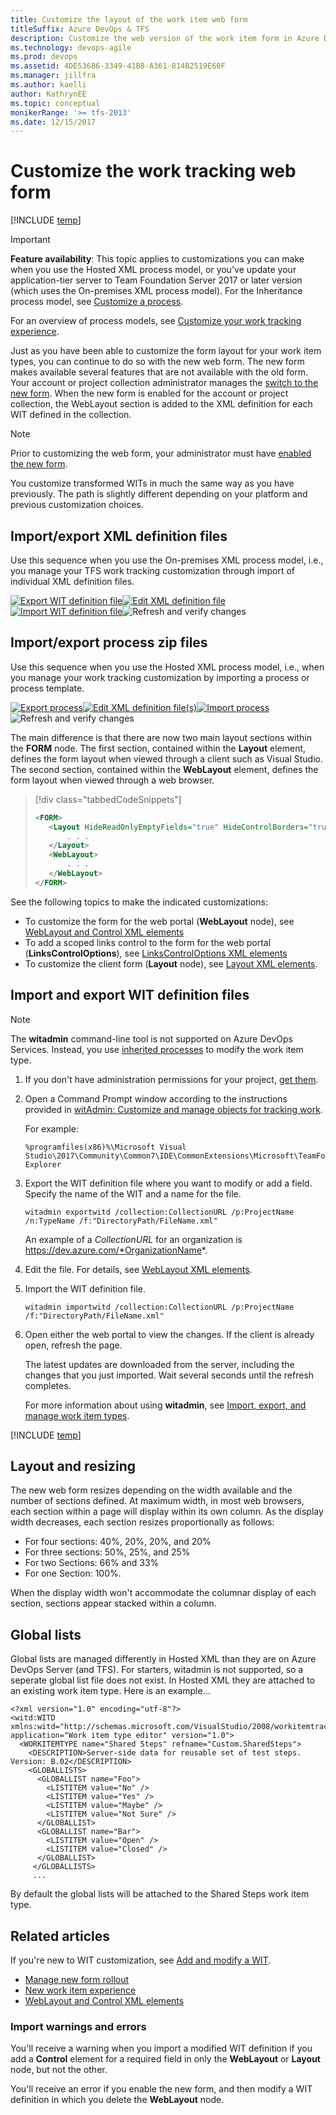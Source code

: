 ```yaml
---
title: Customize the layout of the work item web form
titleSuffix: Azure DevOps & TFS
description: Customize the web version of the work item form in Azure DevOps Services & Team Foundation Server    
ms.technology: devops-agile
ms.prod: devops
ms.assetid: 4DE53686-3349-41B8-A361-814B2519E60F
ms.manager: jillfra
ms.author: kaelli
author: KathrynEE
ms.topic: conceptual
monikerRange: '>= tfs-2013'
ms.date: 12/15/2017  
---
```


# Customize the work tracking web form  

[!INCLUDE [temp](../_shared/dev15-and-ts-version-header.md)]  


> [!IMPORTANT]  
> **Feature availability**: This topic applies to customizations you can make when you use the Hosted XML process model, or you've update your application-tier server to Team Foundation Server 2017 or later version (which uses the On-premises XML process model). For the Inheritance process model, see [Customize a process](../organizations/settings/work/customize-process.md). 
>
>For an overview of process models, see [Customize your work tracking experience](customize-work.md). 

Just as you have been able to customize the form layout for your work item types, you can continue to do so with the new web form. The new form makes available several features that are not available with the old form.  Your account or project collection administrator manages the [switch to the new form](manage-new-form-rollout.md). When the new form is enabled for the account or project collection, the WebLayout section is added to the XML definition for each WIT defined in the collection.  
 

> [!NOTE]    
> Prior to customizing the web form, your administrator must have [enabled the new form](manage-new-form-rollout.md). 

You customize transformed WITs in much the same way as you have previously.  The path is slightly different depending on your platform and previous customization choices. 


## Import/export XML definition files 

Use this sequence when you use the On-premises XML process model, i.e., you manage your TFS work tracking customization  through import of individual XML definition files. 

[![Export WIT definition file](_img/cust-wit-form-export-def-file.png)](#witadmin)[![Edit XML definition file](_img/cust-wit-form-edit-def-file.png)](xml/weblayout-xml-elements.md)[![Import WIT definition file](_img/cust-wit-form-import-def-file.png)](#witadmin)![Refresh and verify changes](_img/cust-wit-form-refresh-verify.png)  


## Import/export process zip files 
Use this sequence when you use the Hosted XML process model, i.e., when you manage your work tracking customization by importing a process or process template. 

[![Export process](_img/cust-wit-form-export-process.png)](../organizations/settings/work/import-process/import-process.md#export-process)[![Edit XML definition file(s)](_img/cust-wit-form-edit-def-file.png)](xml/weblayout-xml-elements.md)[![Import process](_img/cust-wit-form-import-process.png)](../organizations/settings/work/import-process/import-process.md)![Refresh and verify changes](_img/cust-wit-form-refresh-verify.png)  


The main difference is that there are now two main layout sections within the **FORM** node. The first section, contained within the **Layout** element, defines the form layout when viewed through a client such as Visual Studio. The second section, contained within the **WebLayout** element, defines the form layout when viewed through a web browser. 

> [!div class="tabbedCodeSnippets"]
> ```XML
> <FORM>
>    <Layout HideReadOnlyEmptyFields="true" HideControlBorders="true">
>        . . .  
>    </Layout>
>    <WebLayout>
>        . . .  
>    </WebLayout>
> </FORM>
> ```

See the following topics to make the indicated customizations: 
 
- To customize the form for the web portal (**WebLayout** node), see [WebLayout and Control XML elements](xml/weblayout-xml-elements.md)
- To add a scoped links control to the form for the web portal (**LinksControlOptions**), see [LinksControlOptions XML elements](xml/linkscontroloptions-xml-elements.md)
- To customize the client form (**Layout** node), see [Layout XML elements](xml/layout-xml-element-reference.md).


<a id="witadmin">  </a>  
## Import and export WIT definition files 

> [!NOTE]   
> The **witadmin** command-line tool is not supported on Azure DevOps Services. Instead, you use [inherited processes](../organizations/settings/work/manage-process.md) to modify the work item type. 

1. If you don't have administration permissions for your project, [get them](../organizations/security/set-project-collection-level-permissions.md).  
  
1. Open a Command Prompt window according to the instructions provided in [witAdmin: Customize and manage objects for tracking work](/azure/devops/reference/witadmin/witadmin-customize-and-manage-objects-for-tracking-work#run-witadmin-tool). 

   For example:
  
   ```  
   %programfiles(x86)%\Microsoft Visual Studio\2017\Community\Common7\IDE\CommonExtensions\Microsoft\TeamFoundation\Team Explorer 
   ```  

2. Export the WIT definition file where you want to modify or add a field. Specify the name of the WIT and a name for the file.  

    ```
    witadmin exportwitd /collection:CollectionURL /p:ProjectName /n:TypeName /f:"DirectoryPath/FileName.xml"  
    ```

   An example of a <em>CollectionURL</em> for an organization is https://dev.azure.com/*OrganizationName*.

3. Edit the file. For details, see [WebLayout XML elements](xml/weblayout-xml-elements.md).  

4. Import the WIT definition file.  

    ```
    witadmin importwitd /collection:CollectionURL /p:ProjectName /f:"DirectoryPath/FileName.xml"  
    ```

5. Open either the web portal to view the changes. If the client is already open, refresh the page. 

   The latest updates are downloaded from the server, including the changes that you just imported. Wait several seconds until the refresh completes.

   For more information about using **witadmin**, see [Import, export, and manage work item types](witadmin/witadmin-import-export-manage-wits.md).


[!INCLUDE [temp](../_shared/process-editor.md)]  

<a id="resizing"></a>  
## Layout and resizing 

The new web form resizes depending on the width available and the number of sections defined. At maximum width, in most web browsers, each section within a page will display within its own column. As the display width decreases, each section resizes proportionally as follows: 

- For four sections: 40%, 20%, 20%, and 20%  
- For three sections: 50%, 25%, and 25%  
- For two Sections: 66% and 33%  
- For one Section: 100%.  


When the display width won't accommodate the columnar display of each section, sections appear stacked within a column. 

<a id="globallists"></a>  
## Global lists

Global lists are managed differently in Hosted XML than they are on Azure DevOps Server (and TFS). For starters, witadmin is not supported, so a seperate global list file does not exist. In Hosted XML they are attached to an existing work item type. Here is an example...

```
<?xml version="1.0" encoding="utf-8"?>
<witd:WITD xmlns:witd="http://schemas.microsoft.com/VisualStudio/2008/workitemtracking/typedef" application="Work item type editor" version="1.0">
  <WORKITEMTYPE name="Shared Steps" refname="Custom.SharedSteps">
    <DESCRIPTION>Server-side data for reusable set of test steps. Version: B.02</DESCRIPTION>
    <GLOBALLISTS>
      <GLOBALLIST name="Foo">
        <LISTITEM value="No" />
        <LISTITEM value="Yes" />
        <LISTITEM value="Maybe" />
        <LISTITEM value="Not Sure" />
      </GLOBALLIST>
      <GLOBALLIST name="Bar">
        <LISTITEM value="Open" />
        <LISTITEM value="Closed" />
      </GLOBALLIST>
     </GLOBALLISTS>  
     ...
```

By default the global lists will be attached to the Shared Steps work item type.

<a id="related"></a> 
## Related articles  

If you're new to WIT customization, see [Add and modify a WIT](add-modify-wit.md). 

- [Manage new form rollout](manage-new-form-rollout.md)
- [New work item experience](process/new-work-item-experience.md)
- [WebLayout and Control XML elements](xml/weblayout-xml-elements.md)


### Import warnings and errors

You'll receive a warning when you import a modified WIT definition if you add a **Control** element for a required field in only the **WebLayout** or **Layout** node, but not the other. 

You'll receive an error if you enable the new form, and then modify a WIT definition in which you delete the **WebLayout** node.  


